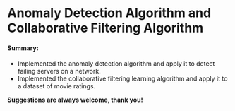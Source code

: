 # Anomaly Detection Algorithm and Collaborative Filtering Algorithm

#### Summary:
- Implemented the anomaly detection algorithm and apply it to detect failing servers on a network.
- Implemented the collaborative filtering learning algorithm and apply it to a dataset of movie ratings.


**Suggestions are always welcome, thank you!**
